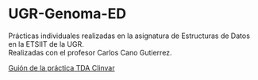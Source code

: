 # UGR-Genoma-ED
Prácticas individuales realizadas en la asignatura de Estructuras de Datos en la ETSIIT de la UGR.  
Realizadas con el profesor Carlos Cano Gutierrez.
  
[Guión de la práctica TDA Clinvar](https://www.dropbox.com/s/x2mtkdy7i6h08bc/documentacion_v1.pdf?dl=0)
